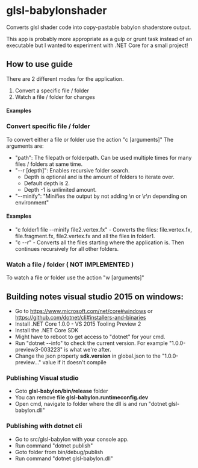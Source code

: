 # glsl-babylonshader
Converts glsl shader code into copy-pastable babylon shaderstore output.

This app is probably more appropriate as a gulp or grunt task instead of an executable but I wanted to experiment with .NET Core for a small project!

## How to use guide

There are 2 different modes for the application.
1. Convert a specific file / folder
2. Watch a file / folder for changes

#### Examples

### Convert specific file / folder
To convert either a file or folder use the action "c [arguments]"
The arguments are:
* "path": The filepath or folderpath. Can be used multiple times for many files / folders at same time.
* "--r [depth]": Enables recursive folder search. 
	* Depth is optional and is the amount of folders to iterate over. 
	* Default depth is 2. 
	* Depth -1 is unlimited amount.
* "--minify": "Minifies the output by not adding \n or \r\n depending on environment"

#### Examples
* "c folder1 file --minify file2.vertex.fx" - Converts the files: file.vertex.fx, file.fragment.fx, file2.vertex.fx and all the files in folder1. 
* "c --r" - Converts all the files starting where the application is. Then continues recursively for all other folders.
 
### Watch a file / folder ( NOT IMPLEMENTED )
To watch a file or folder use the action "w [arguments]"

## Building notes visual studio 2015 on windows:
* Go to https://www.microsoft.com/net/core#windows or https://github.com/dotnet/cli#installers-and-binaries
* Install .NET Core 1.0.0 - VS 2015 Tooling Preview 2
* Install the .NET Core SDK
* Might have to reboot to get access to "dotnet" for your cmd.
* Run "dotnet --info" to check the current version. For example "1.0.0-preview3-003223" is what we're after.
* Change the json property **sdk.version** in global.json to the "1.0.0-preview..." value if it doesn't compile 
 
 ### Publishing Visual studio
 * Goto **glsl-babylon/bin/release** folder
 * You can remove **file glsl-babylon.runtimeconfig.dev** 
 * Open cmd, navigate to folder where the dll is and run "dotnet glsl-babylon.dll" 

 ### Publishing with dotnet cli
 * Go to src/glsl-babylon with your console app.
 * Run command "dotnet publish"
 * Goto folder from bin/debug/publish
 * Run command "dotnet glsl-babylon.dll"